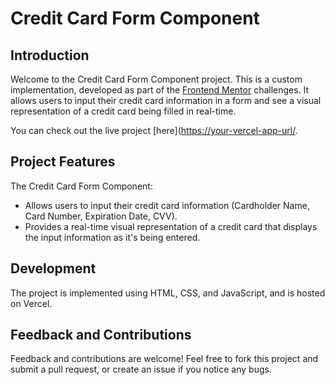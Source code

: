 # Credit Card Form Component

## Introduction

Welcome to the Credit Card Form Component project. This is a custom implementation, developed as part of the [Frontend Mentor](https://www.frontendmentor.io) challenges. It allows users to input their credit card information in a form and see a visual representation of a credit card being filled in real-time.

You can check out the live project [here]([https://your-vercel-app-url/](https://interactive-card-details-form-main-lovat.vercel.app/).

## Project Features

The Credit Card Form Component:

- Allows users to input their credit card information (Cardholder Name, Card Number, Expiration Date, CVV).
- Provides a real-time visual representation of a credit card that displays the input information as it's being entered.

## Development

The project is implemented using HTML, CSS, and JavaScript, and is hosted on Vercel.

## Feedback and Contributions

Feedback and contributions are welcome! Feel free to fork this project and submit a pull request, or create an issue if you notice any bugs.
